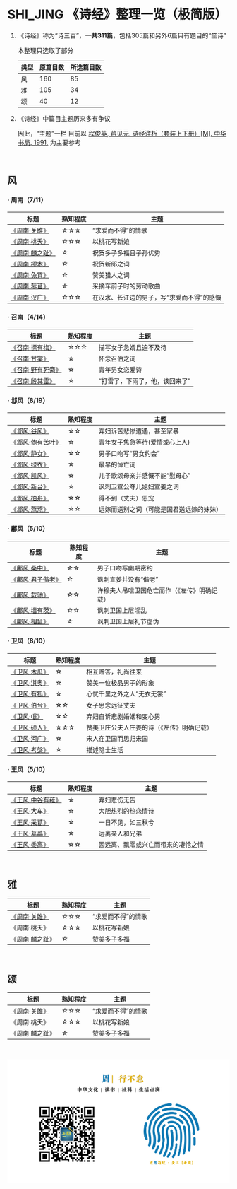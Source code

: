 # SHI_JING 《诗经》整理一览（极简版）


1. 《诗经》称为“诗三百”，**一共311篇**，包括305篇和另外6篇只有题目的“笙诗”

   本整理只选取了部分

   | 类型 | 原篇目数 | 所选篇目数 |
   | --- | --- | --- |
   | 风 | 160 | 85 |
   | 雅 | 105 | 34 |
   | 颂 | 40 | 12 |
   
2. 《诗经》中篇目主题历来多有争议

   因此，“主题”一栏 目前以 [程俊英, 蒋见元. 诗经注析（套装上下册）[M]. 中华书局, 1991.](https://github.com/LaiYizhou/SHI_JING/tree/master/EBook) 为主要参考

  ​    

## 风

#### · 周南（7/11）

| 标题 | 熟知程度 | 主题 |
| --- | --- | --- |
| [《周南·关雎》](https://zh.wikisource.org/zh/%E8%A9%A9%E7%B6%93/%E5%85%B3%E9%9B%8E) | ☆☆☆ | “求爱而不得”的情歌 |
| [《周南·桃夭》](https://zh.wikisource.org/wiki/%E8%A9%A9%E7%B6%93/%E6%A1%83%E5%A4%AD) | ☆☆☆ | 以桃花写新娘 |
| [《周南·麟之趾》](https://zh.wikisource.org/wiki/%E8%A9%A9%E7%B6%93/%E9%BA%9F%E4%B9%8B%E8%B6%BE) | ☆ | 祝贺多子多福且子孙优秀 |
| [《周南·樛木》](https://zh.wikisource.org/wiki/%E8%A9%A9%E7%B6%93/%E6%A8%9B%E6%9C%A8) | ☆ | 祝贺新郎之词 |
| [《周南·兔罝》](https://zh.wikisource.org/wiki/%E8%A9%A9%E7%B6%93/%E5%85%94%E7%BD%9D) | ☆ | 赞美猎人之词 |
| [《周南·芣苢》](https://zh.wikisource.org/wiki/%E8%A9%A9%E7%B6%93/%E8%8A%A3%E8%8B%A2) | ☆ | 采摘车前子时的劳动歌曲 |
| [《周南·汉广》](https://zh.wikisource.org/wiki/%E8%A9%A9%E7%B6%93/%E6%BC%A2%E5%BB%A3) | ☆☆☆ | 在汉水、长江边的男子，写“求爱而不得”的感慨 |

#### · 召南（4/14）

| 标题 | 熟知程度 | 主题 |
| --- | --- | --- |
| [《召南·摽有梅》](https://zh.wikisource.org/wiki/%E8%A9%A9%E7%B6%93/%E6%91%BD%E6%9C%89%E6%A2%85) | ☆☆☆ | 描写女子急婿且迫不及待 |
| [《召南·甘棠》](https://zh.wikisource.org/wiki/%E8%A9%A9%E7%B6%93/%E7%94%98%E6%A3%A0) | ☆ | 怀念召伯之词 |
| [《召南·野有死麕》](https://zh.wikisource.org/wiki/%E8%A9%A9%E7%B6%93/%E9%87%8E%E6%9C%89%E6%AD%BB%E9%BA%95) | ☆ | 青年男女恋爱诗 |
| [《召南·殷其雷》](https://zh.wikisource.org/wiki/%E8%A9%A9%E7%B6%93/%E6%AE%B7%E5%85%B6%E9%9D%81) | ☆ | “打雷了，下雨了，他，该回来了” |

#### · 邶风（8/19）

| 标题 | 熟知程度 | 主题 |
| --- | --- | --- |
| [《邶风·谷风》](https://zh.wikisource.org/wiki/%E8%A9%A9%E7%B6%93/%E8%B0%B7%E9%A2%A8) | ☆☆ | 弃妇诉苦悲惨遭遇，甚至家暴 |
| [《邶风·匏有苦叶》](https://zh.wikisource.org/wiki/%E8%A9%A9%E7%B6%93/%E5%8C%8F%E6%9C%89%E8%8B%A6%E8%91%89) | ☆ | 青年女子焦急等待(爱情或心上人) |
| [《邶风·静女》](https://zh.wikisource.org/wiki/%E8%A9%A9%E7%B6%93/%E9%9D%9C%E5%A5%B3) | ☆☆ | 男子口吻写“男女约会” |
| [《邶风·绿衣》](https://zh.wikisource.org/wiki/%E8%A9%A9%E7%B6%93/%E7%B6%A0%E8%A1%A3) | ☆ | 最早的悼亡词 |
| [《邶风·凯风》](https://zh.wikisource.org/wiki/%E8%A9%A9%E7%B6%93/%E5%87%B1%E9%A2%A8) | ☆ | 儿子歌颂母亲并感慨不能“慰母心” |
| [《邶风·新台》](https://zh.wikisource.org/wiki/%E8%A9%A9%E7%B6%93/%E6%96%B0%E8%87%BA) | ☆ | 讽刺卫宣公夺儿媳妇宣姜之词 |
| [《邶风·柏舟》](https://zh.wikisource.org/wiki/%E8%A9%A9%E7%B6%93/%E6%9F%8F%E8%88%9F) | ☆☆ | 得不到（丈夫）恩宠 |
| [《邶风·燕燕》](https://zh.wikisource.org/wiki/%E8%A9%A9%E7%B6%93/%E7%87%95%E7%87%95) | ☆☆ | 远嫁而送别之词（可能是国君送远嫁的妹妹） |

#### · 鄘风（5/10）

| 标题 | 熟知程度 | 主题 |
| --- | --- | --- |
| [《鄘风·桑中》](https://zh.wikisource.org/wiki/%E8%A9%A9%E7%B6%93/%E6%A1%91%E4%B8%AD) | ☆☆ | 男子口吻写幽期密约 |
| [《鄘风·君子偕老》](https://zh.wikisource.org/wiki/%E8%A9%A9%E7%B6%93/%E5%90%9B%E5%AD%90%E5%81%95%E8%80%81) | ☆ | 讽刺宣姜并没有“偕老” |
| [《鄘风·载驰》](https://zh.wikisource.org/wiki/%E8%A9%A9%E7%B6%93/%E8%BC%89%E9%A6%B3) | ☆☆ | 许穆夫人吊唁卫国危亡而作（《左传》明确记载） |
| [《鄘风·墙有茨》](https://zh.wikisource.org/wiki/%E8%A9%A9%E7%B6%93/%E7%89%86%E6%9C%89%E8%8C%A8) | ☆☆ | 讽刺卫国上层淫乱 |
| [《鄘风·相鼠》](https://zh.wikisource.org/wiki/%E8%A9%A9%E7%B6%93/%E7%9B%B8%E9%BC%A0) | ☆ | 讽刺卫国上层礼节虚伪 |

#### · 卫风（8/10）

| 标题 | 熟知程度 | 主题 |
| --- | --- | --- |
| [《卫风·木瓜》](https://zh.wikisource.org/wiki/%E8%A9%A9%E7%B6%93/%E6%9C%A8%E7%93%9C) | ☆ | 相互赠答，礼尚往来 |
| [《卫风·淇奥》](https://zh.wikisource.org/wiki/%E8%A9%A9%E7%B6%93/%E6%B7%87%E5%A5%A7) | ☆ | 赞美一位极品男子的形象 |
| [《卫风·有狐》](https://zh.wikisource.org/wiki/%E8%A9%A9%E7%B6%93/%E6%9C%89%E7%8B%90) | ☆ | 心忧千里之外之人“无衣无裳” |
| [《卫风·伯兮》](https://zh.wikisource.org/wiki/%E8%A9%A9%E7%B6%93/%E4%BC%AF%E5%85%AE) | ☆☆ | 女子思念远征丈夫 |
| [《卫风·氓》](https://zh.wikisource.org/wiki/%E8%A9%A9%E7%B6%93/%E6%B0%93) | ☆☆ | 弃妇自诉悲剧婚姻和变心男 |
| [《卫风·硕人》](https://zh.wikisource.org/wiki/%E8%A9%A9%E7%B6%93/%E7%A2%A9%E4%BA%BA) | ☆☆☆ | 赞美卫庄公夫人庄姜的诗（《左传》明确记载） |
| [《卫风·河广》](https://zh.wikisource.org/wiki/%E8%A9%A9%E7%B6%93/%E6%B2%B3%E5%BB%A3) | ☆ | 宋人在卫国而思归宋国 |
| [《卫风·考槃》](https://zh.wikisource.org/wiki/%E8%A9%A9%E7%B6%93/%E8%80%83%E6%A7%83) | ☆ | 描述隐士生活 |

#### · 王风（5/10）

| 标题 | 熟知程度 | 主题 |
| --- | --- | --- |
| [《王风·中谷有蓷》](https://zh.wikisource.org/wiki/%E8%A9%A9%E7%B6%93/%E4%B8%AD%E8%B0%B7%E6%9C%89%E8%93%B7) | ☆ | 弃妇悲伤无告 |
| [《王风·大车》](https://zh.wikisource.org/wiki/%E8%A9%A9%E7%B6%93/%E5%A4%A7%E8%BB%8A) | ☆ | 大胆热烈的热恋情诗 |
| [《王风·采葛》](https://zh.wikisource.org/wiki/%E8%A9%A9%E7%B6%93/%E9%87%87%E8%91%9B) | ☆ | 一日不见，如三秋兮 |
| [《王风·葛藟》](https://zh.wikisource.org/wiki/%E8%A9%A9%E7%B6%93/%E8%91%9B%E8%97%9F) | ☆ | 远离亲人和兄弟 |
| [《王风·黍离》](https://zh.wikisource.org/wiki/%E8%A9%A9%E7%B6%93/%E9%BB%8D%E9%9B%A2) | ☆☆ | 因远离、飘零或兴亡而带来的凄怆之情 |




  ​    

## 雅

| 标题 | 熟知程度 | 主题 |
| --- | --- | --- |
| [《周南·关雎》](https://zh.wikisource.org/zh/%E8%A9%A9%E7%B6%93/%E5%85%B3%E9%9B%8E) | ☆☆☆ | “求爱而不得”的情歌 |
| 《周南·桃夭》 | ☆☆☆ | 以桃花写新娘 |
| 《周南·麟之趾》 | ☆ | 赞美多子多福 |


  ​    

## 颂

| 标题 | 熟知程度 | 主题 |
| --- | --- | --- |
| [《周南·关雎》](https://zh.wikisource.org/zh/%E8%A9%A9%E7%B6%93/%E5%85%B3%E9%9B%8E) | ☆☆☆ | “求爱而不得”的情歌 |
| 《周南·桃夭》 | ☆☆☆ | 以桃花写新娘 |
| 《周南·麟之趾》 | ☆ | 赞美多子多福 |

  ​    

![每周](Images/每周.jpg)